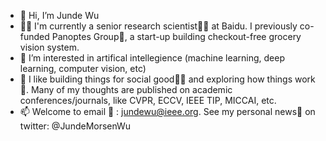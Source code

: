 - 👋 Hi, I’m Junde Wu
- 🧑‍💻 I'm currently a senior research scientist🧑‍🔬 at Baidu. I previously co-funded Panoptes Group🤩, a start-up building checkout-free grocery vision system.
- 👀 I’m interested in artifical intellegience (machine learning, deep learning, computer vision, etc)
- 💞️ I like building things for social good🧑‍🔧 and exploring how things work🤯. Many of my thoughts are published on academic conferences/journals, like CVPR, ECCV, IEEE TIP, MICCAI, etc. 
- 📫 Welcome to email 📨 : jundewu@ieee.org. See my personal news📰 on twitter: @JundeMorsenWu

<!---
WuJunde/WuJunde is a ✨ special ✨ repository because its `README.md` (this file) appears on your GitHub profile.
You can click the Preview link to take a look at your changes.
--->
